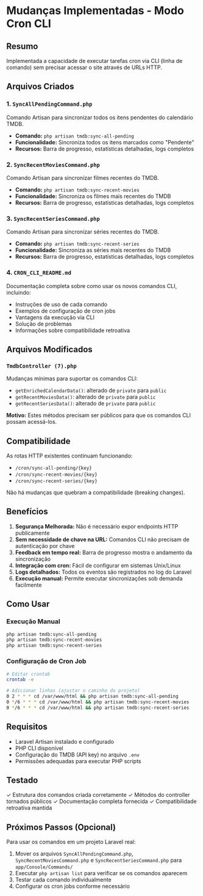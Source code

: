 # Mudanças Implementadas - Modo Cron CLI

## Resumo
Implementada a capacidade de executar tarefas cron via CLI (linha de comando) sem precisar acessar o site através de URLs HTTP.

## Arquivos Criados

### 1. `SyncAllPendingCommand.php`
Comando Artisan para sincronizar todos os itens pendentes do calendário TMDB.
- **Comando:** `php artisan tmdb:sync-all-pending`
- **Funcionalidade:** Sincroniza todos os itens marcados como "Pendente"
- **Recursos:** Barra de progresso, estatísticas detalhadas, logs completos

### 2. `SyncRecentMoviesCommand.php`
Comando Artisan para sincronizar filmes recentes do TMDB.
- **Comando:** `php artisan tmdb:sync-recent-movies`
- **Funcionalidade:** Sincroniza os filmes mais recentes do TMDB
- **Recursos:** Barra de progresso, estatísticas detalhadas, logs completos

### 3. `SyncRecentSeriesCommand.php`
Comando Artisan para sincronizar séries recentes do TMDB.
- **Comando:** `php artisan tmdb:sync-recent-series`
- **Funcionalidade:** Sincroniza as séries mais recentes do TMDB
- **Recursos:** Barra de progresso, estatísticas detalhadas, logs completos

### 4. `CRON_CLI_README.md`
Documentação completa sobre como usar os novos comandos CLI, incluindo:
- Instruções de uso de cada comando
- Exemplos de configuração de cron jobs
- Vantagens da execução via CLI
- Solução de problemas
- Informações sobre compatibilidade retroativa

## Arquivos Modificados

### `TmdbController (7).php`
Mudanças mínimas para suportar os comandos CLI:
- `getEnrichedCalendarData()`: alterado de `private` para `public`
- `getRecentMoviesData()`: alterado de `private` para `public`
- `getRecentSeriesData()`: alterado de `private` para `public`

**Motivo:** Estes métodos precisam ser públicos para que os comandos CLI possam acessá-los.

## Compatibilidade

As rotas HTTP existentes continuam funcionando:
- `/cron/sync-all-pending/{key}`
- `/cron/sync-recent-movies/{key}`
- `/cron/sync-recent-series/{key}`

Não há mudanças que quebram a compatibilidade (breaking changes).

## Benefícios

1. **Segurança Melhorada:** Não é necessário expor endpoints HTTP publicamente
2. **Sem necessidade de chave na URL:** Comandos CLI não precisam de autenticação por chave
3. **Feedback em tempo real:** Barra de progresso mostra o andamento da sincronização
4. **Integração com cron:** Fácil de configurar em sistemas Unix/Linux
5. **Logs detalhados:** Todos os eventos são registrados no log do Laravel
6. **Execução manual:** Permite executar sincronizações sob demanda facilmente

## Como Usar

### Execução Manual
```bash
php artisan tmdb:sync-all-pending
php artisan tmdb:sync-recent-movies
php artisan tmdb:sync-recent-series
```

### Configuração de Cron Job
```bash
# Editar crontab
crontab -e

# Adicionar linhas (ajustar o caminho do projeto)
0 2 * * * cd /var/www/html && php artisan tmdb:sync-all-pending
0 */6 * * * cd /var/www/html && php artisan tmdb:sync-recent-movies
0 */6 * * * cd /var/www/html && php artisan tmdb:sync-recent-series
```

## Requisitos

- Laravel Artisan instalado e configurado
- PHP CLI disponível
- Configuração do TMDB (API key) no arquivo `.env`
- Permissões adequadas para executar PHP scripts

## Testado

✓ Estrutura dos comandos criada corretamente
✓ Métodos do controller tornados públicos
✓ Documentação completa fornecida
✓ Compatibilidade retroativa mantida

## Próximos Passos (Opcional)

Para usar os comandos em um projeto Laravel real:
1. Mover os arquivos `SyncAllPendingCommand.php`, `SyncRecentMoviesCommand.php` e `SyncRecentSeriesCommand.php` para `app/Console/Commands/`
2. Executar `php artisan list` para verificar se os comandos aparecem
3. Testar cada comando individualmente
4. Configurar os cron jobs conforme necessário

